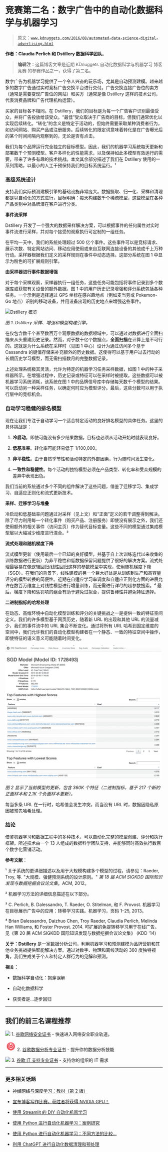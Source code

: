 # 竞赛第二名：数字广告中的自动化数据科学与机器学习

> 原文：[`www.kdnuggets.com/2016/08/automated-data-science-digital-advertising.html`](https://www.kdnuggets.com/2016/08/automated-data-science-digital-advertising.html)

**作者：Claudia Perlich 和 Dstillery 数据科学团队**。

> **编辑注**：这篇博客文章是近期 KDnuggets 自动化数据科学与机器学习 博客竞赛 的参赛作品之一，获得了第二名。

数字广告为机器学习提供了一个令人兴奋的玩乐场，尤其是自动预测建模。越来越多的数字广告通过实时竞标广告交换平台进行交付。广告交换连接广告位的卖方（通常是需要变现广告位的网站）和买方（通常是像 Dstillery 这样的技术公司，代表消费品牌和广告代理机构运营）。

买家的目标各不相同。在 Dstillery，我们的目标是为每一个广告客户识别最佳受众，并将广告投放给该受众。“最佳”受众取决于广告商的目标，但我们通常优化以实现后续转化。“转化”的含义是特定于活动的，但始终需要采取某种消费者行为，如访问网站、购买产品或注册服务。后续转化的限定词意味着转化是在广告曝光后的某个时间间隔内观察到的，无论是否有点击。

我们为每个品牌运行完全独立的目标模型。因此，我们的机器学习系统每天更新和部署数千个预测模型。客户多样化的性能需求，以及保持如此多模型有效运行的需要，带来了许多有趣的技术挑战。本文其余部分描述了我们在 Dstillery 使用的一系列策略，以最小的人工干预保持我们的目标系统运行。¹

### 高级系统设计

支持我们实际预测建模引擎的基础设施非常庞大。数据摄取、归一化、采样和清理都是以自动化的方式进行，目标明确：每天构建数千个稀疏模型，这些模型在各种产品类别中对品牌潜在客户进行分类。

**事件流采样**

Dstillery 开发了一个强大的数据采样解决方案，可以根据事件的任何属性对实时事件流进行采样，并对每个接受的观察执行可定制的一组任务。

在平均一天中，我们的系统处理超过 500 亿个事件。这些事件可以是竞标请求、展示次数、特定网站访问、移动应用使用或来自互联网连接设备的其他成千上万种行动。采样器根据我们定义的采样规则在事件中动态选择。这部分系统在图 1 中显示为粉色的可扩展规则引擎。

**由采样器进行事件数据增强**

对于每个采样观察，采样器执行一组任务，这些任务可能包括将事件记录到多个数据库或获取有关设备的额外数据。图 1 中的用户历史记录增强和评分系统包括各种任务。一个示例是选择通过 GPS 坐标在感兴趣地点（例如麦当劳或 Pokemon-Go 地点）识别的移动设备，并用设备出现的历史地点来增强这些事件。

![Dstillery 概览](https://i.imgur.com/TLXVbUm.jpg)

*图 1\. Dstillery 采样、增强和模型构建引擎。*

在仅包含数千个甚至数百万个观察数据的数据领域中，可以通过对数据进行全面扫描来从头重建历史记录。然而，对于数十亿个数据点，**全面扫描**在计算上是不可行的。这就是为什么系统在采样时（见图 1 中心）设计为通过访问多个基于 Cassandra 的键值存储来补充额外的历史数据。这使得可以基于用户过去行动的长期历史学习模型，而无需扫描数月的完整数据记录。

上述处理系统极其灵活，允许为特定的机器学习任务采样数据，如图 1 中的种子采样器所示。在增强过程中，历史记录或特征可以在采样时被提取。这些数据可以被机器学习系统消耗，该系统在图 1 中的品牌信号库中存储每天数千个模型的结果。可以启动另一种采样任务，以确定何时应为模型评分。最后，这些分数可以用于执行层中的竞标机会。

### 自动学习稳健的排名模型

现在让我们专注于自动学习一个适合特定活动的良好排名模型的具体任务。这里的具体挑战是：

1.  **冷启动**。即使可能没有多少结果数据，目标也必须从活动开始时就表现良好。

1.  **低基准率**。转化率可能轻易低于 1/100,000。

1.  **非平稳性**。由于自然季节性和活动特定的外部因素，行为随时间发生变化。

1.  **一致性和稳健性**。每个活动的独特模型必须在产品类型、转化率和受众规模的差异中表现出色。

我们当前的系统通过多个不同的组件解决了这些问题，借鉴了迁移学习、集成学习、自适应正则化和流式更新技术。

**采样、迁移学习与堆叠**

冷启动和低基础率问题通过对采样（见上文）和“正面”定义的若干调整得到解决。除了尽力利用每一个转化事件（购买产品、注册服务）即使没有展示之外，我们还使用额外的相关事件（访问主页）作为替代目标变量。这些不同的模型通过集成模型层以大幅减少维度进行混合。³

**流式处理和随机梯度下降**

流式模型更新（使用最后一个已知的良好模型，并基于自上次训练迭代以来收集的训练数据进行更新）为非平稳性和低数据保留问题提供了很好的解决方案。流式处理最容易在像逻辑回归/线性回归这样的参数模型中实现，使用随机梯度下降（SGD）。在我们的背景下，线性建模的另一个巨大好处是从训练到生产和高容量评分的模型转换的简便性。近期在自适应学习率调度和自适应正则化方面的进展允许在数百万维度上对线性模型进行增量训练，而无需进行详尽的超参数搜索。⁴ 最后，梯度下降和惩罚项的组合有助于避免过拟合，提供鲁棒性并避免特征选择。

**二进制指标的哈希处理**

在动态、高维环境中自动化模型训练和评分的关键挑战之一是提供一致的特征空间定义。我们的许多模型基于网页历史，随着新 URL 的出现和其他 URL 的流量减少，我们的事件流中的 URL 集合不断变化。通过将所有 URL 哈希到固定维度的空间中，我们允许我们的自动化模型构建者在一个静态、一致的特征空间中操作，即使特征的语义意义可能随着时间变化。

![SGD 模型](img/a7ac5f835be2103d105cb21e842ae29f.png)

*图 2 显示了当前模型的更新，包含 360K 个特征（二进制指标，基于 217 个新的正面样本和 2.1K 个负面样本更新）。*

每当多条 URL 在一行时，哈希值会发生冲突，而当没有 URL 时，数据因隐私原因被预先哈希处理。

### 结论

借鉴机器学习和数据工程中的多种技术，可以自动化完整的模型创建、评分和执行框架。所述技术由一个 13 人组成的数据科学团队支持，并能够同时高效执行数百个数字化营销活动。

**参考文献**：

¹ 关于系统的更详细描述以及用于大规模构建多个模型的过程，请参见：Raeder, Troy, 等. "大规模、强健预测系统的设计原则。" *第 18 届 ACM SIGKDD 国际知识发现与数据挖掘会议论文集*。ACM, 2012。

² 机器学习方法的详细信息描述在以下部分。

³ C. Perlich, B. Dalessandro, T. Raeder, O. Stitelman, 和 F. Provost. 机器学习在目标展示广告中的应用：转移学习实践。机器学习，页码 1–25, 2013。

⁴ Brian Dalessandro, Daizhuo Chen, Troy Raeder, Claudia Perlich, Melinda Han Williams, 和 Foster Provost. 2014\. 可扩展的免提转移学习用于在线广告。见《第 20 届 ACM SIGKDD 国际知识发现与数据挖掘会议论文集》 (KDD '14)

**关于：[Dstillery](http://dstillery.com/)** 是一家数据分析公司，利用机器学习和预测建模为品牌营销和其他业务挑战提供智能解决方案。通过对数字、物理和离线活动的 360 度独特视角，我们生成关于个人和特定人群行为的见解和预测。

**相关：**

+   数据科学自动化：揭穿误解

+   自动化数据科学

+   获奖者是…逐步回归

* * *

## 我们的前三名课程推荐

![](img/0244c01ba9267c002ef39d4907e0b8fb.png) 1\. [谷歌网络安全证书](https://www.kdnuggets.com/google-cybersecurity) - 快速进入网络安全职业轨道。

![](img/e225c49c3c91745821c8c0368bf04711.png) 2\. [谷歌数据分析专业证书](https://www.kdnuggets.com/google-data-analytics) - 提升你的数据分析技能

![](img/0244c01ba9267c002ef39d4907e0b8fb.png) 3\. [谷歌 IT 支持专业证书](https://www.kdnuggets.com/google-itsupport) - 支持你的组织的 IT 需求

* * *

### 更多相关话题

+   [神经网络与深度学习：教材（第 2 版）](https://www.kdnuggets.com/2023/07/aggarwal-neural-networks-deep-learning-textbook-2nd-edition.html)

+   [宣布博客写作比赛，获胜者将获得 NVIDIA GPU！](https://www.kdnuggets.com/2022/11/blog-writing-contest-nvidia-gpu.html)

+   [使用 Streamlit 的 DIY 自动化机器学习](https://www.kdnuggets.com/2021/11/diy-automated-machine-learning-app.html)

+   [使用 Python 进行自动化机器学习：案例研究](https://www.kdnuggets.com/2023/04/automated-machine-learning-python-case-study.html)

+   [使用 Python 进行自动化机器学习：不同方法的比较…](https://www.kdnuggets.com/2023/03/automated-machine-learning-python-comparison-different-approaches.html)

+   [利用 ChatGPT 进行自动化数据清理和预处理](https://www.kdnuggets.com/2023/08/harnessing-chatgpt-automated-data-cleaning-preprocessing.html)
